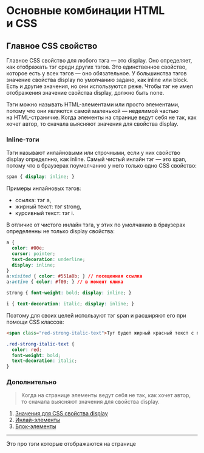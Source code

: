 # Основные комбинации HTML и CSS

## Главное CSS свойство
Главное CSS свойство для любого тэга — это display. Оно определяет, как отображать тэг среди других тэгов. Это единственное свойство, которое есть у всех тэгов — оно обязательное. У большинства тэгов значение свойства display по умолчанию задано, как inline или block. Есть и другие значения, но они используются реже. Чтобы тэг не имел отображения значение свойства display, должно быть none.

Тэги можно называть HTML-элементами или просто элементами, потому что они являются самой маленькой — неделимой частью на HTML-страничке. Когда элементы на странице ведут себя не так, как хочет автор, то сначала выясняют значения для свойства display.

### Inline-тэги
Тэги называют инлайновыми или строчными, если у них свойство display определнно, как inline. Самый чистый инлайн тэг — это span, потому что в браузерах поумолчанию у него только одно CSS свойство:
```css
span { display: inline; }
```

Примеры инлайновых тэгов:
- ссылка: тэг a,
- жирный текст: тэг strong,
- курсивный текст: тэг i.

В отличие от чистого инлайн тэга, у этих по умолчанию в браузерах определенны не только display свойства:
```css
a {
  color: #00e;
  cursor: pointer;
  text-decoration: underline;
  display: inline;
}
a:visited { color: #551a8b; } // посещенная ссылка
a:active { color: #f00; } // в момент клика

strong { font-weight: bold; display: inline; }

i { text-decoration: italic; display: inline; }
```

Поэтому для своих целей используют тэг span и расширяют его при помощи CSS классов:
```html
<span class="red-strong-italic-text">Тут будет жирный красный текст с подчеркиванием</span>
```

```css
.red-strong-italic-text {
  color: red;
  font-weight: bold;
  text-decoration: italic;
}
```

<!--
  План
  - Инлайн-элементы
    + Чистый инлайн-элемент
    + Грязные инлайн-элементы
    - W × H
    - margin
    - padding
    - Выравнивание +
    - float
  - Блок-элементы
    - Чистый блок-элемент
    - Грязные блок-элементы
    - W × H
    - margin
    - padding
    - Выравнивание +
      - хак margin
      - position
    - float
-->

### Дополнительно

> Когда на странице элементы ведут себя не так, как хочет автор, то сначала выясняют значения для свойства display.

1. [Значения для CSS свойства display](http://htmlbook.ru/css/display)
1. [Инлай-элементы](http://htmlbook.ru/html/type/inline)
1. [Блок-элементы](http://htmlbook.ru/html/type/block)

***

Это про тэги которые отображаются на странице


<!--
  Пригодится
  - https://jsbin.com/zuhuve/1/edit?html,output
  - http://tj.github.io/nib/
-->
